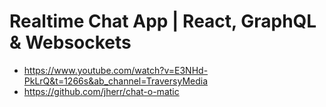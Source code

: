 # Realtime Chat App | React, GraphQL & Websockets
- https://www.youtube.com/watch?v=E3NHd-PkLrQ&t=1266s&ab_channel=TraversyMedia
- https://github.com/jherr/chat-o-matic
